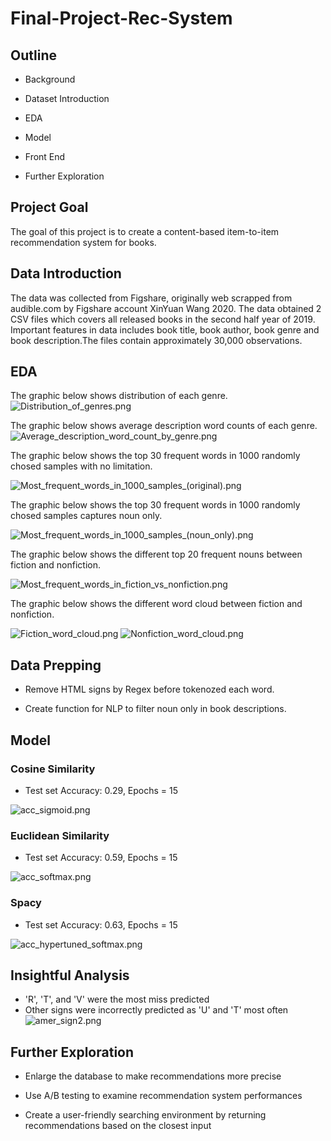 # Final-Project-Rec-System

## Outline

- Background

- Dataset Introduction

- EDA

- Model

- Front End

- Further Exploration

## Project Goal

The goal of this project is to create a content-based item-to-item recommendation system for books. 

## Data Introduction

The data was collected from Figshare, originally web scrapped from audible.com by Figshare account XinYuan Wang 2020. The data obtained 2 CSV files which covers all released books in the second half year of 2019. Important features in data includes book title, book author, book genre and book description.The files contain approximately 30,000 observations. 

## EDA

The graphic below shows distribution of each genre.
![Distribution_of_genres.png](Pictures/Distribution_of_genres.png)

The graphic below shows average description word counts of each genre.
![Average_description_word_count_by_genre.png](Pictures/Average_description_word_count_by_genre.png)

The graphic below shows the top 30 frequent words in 1000 randomly chosed samples with no limitation.

![Most_frequent_words_in_1000_samples_(original).png](Pictures/Most_frequent_words_in_1000_samples_(original).png)

The graphic below shows the top 30 frequent words in 1000 randomly chosed samples captures noun only.

![Most_frequent_words_in_1000_samples_(noun_only).png](Pictures/Most_frequent_words_in_1000_samples_(noun_only).png)

The graphic below shows the different top 20 frequent nouns between fiction and nonfiction.

![Most_frequent_words_in_fiction_vs_nonfiction.png](Pictures/Most_frequent_words_in_fiction_vs_nonfiction.png)

The graphic below shows the different word cloud between fiction and nonfiction.

![Fiction_word_cloud.png](Pictures/Fiction_word_cloud.png)
![Nonfiction_word_cloud.png](Pictures/Nonfiction_word_cloud.png)

## Data Prepping

- Remove HTML signs by Regex before tokenozed each word.

- Create function for NLP to filter noun only in book descriptions.

## Model

### Cosine Similarity

- Test set Accuracy: 0.29, Epochs = 15

![acc_sigmoid.png](Pictures/acc_sigmoid.png)

### Euclidean Similarity

- Test set Accuracy: 0.59, Epochs = 15

![acc_softmax.png](Pictures/acc_softmax.png)

### Spacy

- Test set Accuracy: 0.63, Epochs = 15

![acc_hypertuned_softmax.png](Pictures/acc_hypertuned_softmax.png)
  
## Insightful Analysis
 
- 'R', 'T', and 'V' were the most miss predicted
- Other signs were incorrectly predicted as 'U' and 'T' most often
![amer_sign2.png](Pictures/amer_sign2.png)
 
## Further Exploration
 
- Enlarge the database to make recommendations more precise

- Use A/B testing to examine recommendation system performances

- Create a user-friendly searching environment by returning recommendations based on the closest input 

